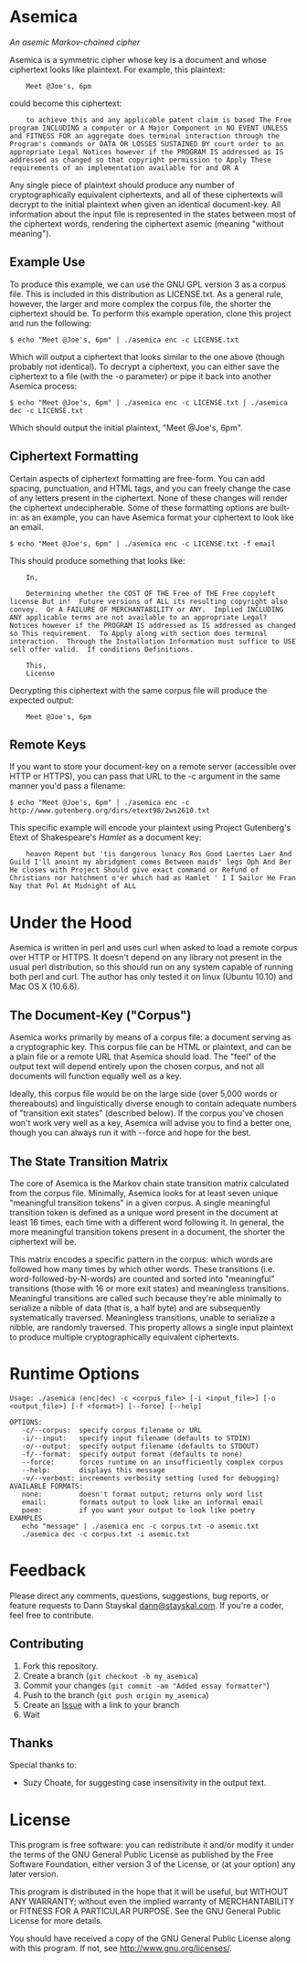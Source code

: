 Asemica
=======

*An asemic Markov-chained cipher*

Asemica is a symmetric cipher whose key is a document and whose ciphertext looks like plaintext. For example, this plaintext:

		Meet @Joe's, 6pm

could become this ciphertext:

		to achieve this and any applicable patent claim is based The Free program INCLUDING a computer or A Major Component in NO EVENT UNLESS and FITNESS FOR an aggregate does terminal interaction through the Program's commands or DATA OR LOSSES SUSTAINED BY court order to an appropriate Legal Notices however if the PROGRAM IS addressed as IS addressed as changed so that copyright permission to Apply These requirements of an implementation available for and OR A 

Any single piece of plaintext should produce any number of cryptographically equivalent ciphertexts, and all of these ciphertexts will decrypt to the initial plaintext when given an identical document-key.  All information about the input file is represented in the states between most of the ciphertext words, rendering the ciphertext asemic (meaning "without meaning").

Example Use
-----------

To produce this example, we can use the GNU GPL version 3 as a corpus file. This is included in this distribution as LICENSE.txt.  As a general rule, however, the larger and more complex the corpus file, the shorter the ciphertext should be.  To perform this example operation, clone this project and run the following:

	$ echo "Meet @Joe's, 6pm" | ./asemica enc -c LICENSE.txt

Which will output a ciphertext that looks similar to the one above (though probably not identical).  To decrypt a ciphertext, you can either save the ciphertext to a file (with the -o parameter) or pipe it back into another Asemica process:

	$ echo "Meet @Joe's, 6pm" | ./asemica enc -c LICENSE.txt | ./asemica dec -c LICENSE.txt 

Which should output the initial plaintext, "Meet @Joe's, 6pm".

Ciphertext Formatting
---------------------

Certain aspects of ciphertext formatting are free-form.  You can add spacing, punctuation, and HTML tags, and you can freely change the case of any letters present in the ciphertext.  None of these changes will render the ciphertext undecipherable.  Some of these formatting options are built-in: as an example, you can have Asemica format your ciphertext to look like an email.

	$ echo "Meet @Joe's, 6pm" | ./asemica enc -c LICENSE.txt -f email

This should produce something that looks like:

		In,

		Determining whether the COST OF THE Free of THE Free copyleft license But in!  Future versions of ALL its resulting copyright also convey.  Or A FAILURE OF MERCHANTABILITY or ANY.  Implied INCLUDING ANY applicable terms are not available to an appropriate Legal?  Notices however if the PROGRAM IS addressed as IS addressed as changed so This requirement.  To Apply along with section does terminal interaction.  Through the Installation Information must suffice to USE sell offer valid.  If conditions Definitions.

		This,
		License

Decrypting this ciphertext with the same corpus file will produce the expected output:

		Meet @Joe's, 6pm

Remote Keys
-----------

If you want to store your document-key on a remote server (accessible over HTTP or HTTPS), you can pass that URL to the -c argument in the same manner you'd pass a filename:

	$ echo "Meet @Joe's, 6pm" | ./asemica enc -c http://www.gutenberg.org/dirs/etext98/2ws2610.txt

This specific example will encode your plaintext using Project Gutenberg's Etext of Shakespeare's *Hamlet* as a document key:

		heaven Repent but 'tis dangerous lunacy Ros Good Laertes Laer And Guild I'll anoint my abridgment comes Between maids' legs Oph And Ber He closes with Project Should give exact command or Refund of Christians nor hatchment o'er which had as Hamlet ' I I Sailor He Fran Nay that Pol At Midnight of ALL


Under the Hood
==============

Asemica is written in perl and uses curl when asked to load a remote corpus over HTTP or HTTPS.  It doesn't depend on any library not present in the usual perl distribution, so this should run on any system capable of running both perl and curl.  The author has only tested it on linux (Ubuntu 10.10) and Mac OS X (10.6.6).

The Document-Key ("Corpus")
---------------------------

Asemica works primarily by means of a corpus file: a document serving as a cryptographic key.  This corpus file can be HTML or plaintext, and can be a plain file or a remote URL that Asemica should load.  The "feel" of the output text will depend entirely upon the chosen corpus, and not all documents will function equally well as a key.

Ideally, this corpus file would be on the large side (over 5,000 words or thereabouts) and linguistically diverse enough to contain adequate numbers of "transition exit states" (described below).  If the corpus you've chosen won't work very well as a key, Asemica will advise you to find a better one, though you can always run it with --force and hope for the best.

The State Transition Matrix
---------------------------

The core of Asemica is the Markov chain state transition matrix calculated from the corpus file.  Minimally, Asemica looks for at least seven unique "meaningful transition tokens" in a given corpus.  A single meaningful transition token is defined as a unique word present in the document at least 16 times, each time with a different word following it.  In general, the more meaningful transition tokens present in a document, the shorter the ciphertext will be.

This matrix encodes a specific pattern in the corpus: which words are followed how many times by which other words.  These transitions (i.e. word-followed-by-N-words) are counted and sorted into "meaningful" transitions (those with 16 or more exit states) and meaningless transitions.  Meaningful transitions are called such because they're able minimally to serialize a nibble of data (that is, a half byte) and are subsequently systematically traversed.  Meaningless transitions, unable to serialize a nibble, are randomly traversed.  This property allows a single input plaintext to produce multiple cryptographically equivalent ciphertexts.

Runtime Options
===============

	Usage: ./asemica (enc|dec) -c <corpus_file> [-i <input_file>] [-o <output_file>] [-f <format>] [--force] [--help]

	OPTIONS:
	   -c/--corpus:  specify corpus filename or URL
	   -i/--input:   specify input filename (defaults to STDIN)
	   -o/--output:  specify output filename (defaults to STDOUT)
	   -f/--format:  specify output format (defaults to none)
	   --force:      forces runtime on an insufficiently complex corpus
	   --help:       displays this message
	   -v/--verbost: increments verbosity setting (used for debugging)
	AVAILABLE FORMATS:
	   none:         doesn't format output; returns only word list
	   email:        formats output to look like an informal email
	   poem:         if you want your output to look like poetry
	EXAMPLES
	   echo "message" | ./asemica enc -c corpus.txt -o asemic.txt
	   ./asemica dec -c corpus.txt -i asemic.txt
	
Feedback
========

Please direct any comments, questions, suggestions, bug reports, or feature requests to Dann Stayskal <dann@stayskal.com>.  If you're a coder, feel free to contribute.

Contributing
------------

1. Fork this repository.
2. Create a branch (`git checkout -b my_asemica`)
3. Commit your changes (`git commit -am "Added essay formatter"`)
4. Push to the branch (`git push origin my_asemica`)
5. Create an [Issue][1] with a link to your branch
6. Wait

Thanks
------

Special thanks to:

* Suzy Choate, for suggesting case insensitivity in the output text.

License
=======

 This program is free software: you can redistribute it and/or modify it under the terms of the GNU General Public License as published by the Free Software Foundation, either version 3 of the License, or (at your option) any later version.

 This program is distributed in the hope that it will be useful, but WITHOUT ANY WARRANTY; without even the implied warranty of MERCHANTABILITY or FITNESS FOR A PARTICULAR PURPOSE.  See the GNU General Public License for more details.

 You should have received a copy of the GNU General Public License along with this program.  If not, see <http://www.gnu.org/licenses/>.

[1]: http://github.com/danndalf/asemica/issues

